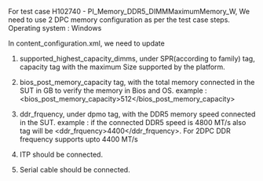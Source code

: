 For test case H102740 - PI_Memory_DDR5_DIMMMaximumMemory_W, 
We need to use 2 DPC memory configuration as per the test case steps.
Operating system : Windows

In content_configuration.xml, we need to update
1) supported_highest_capacity_dimms, under SPR(according to family) tag, capacity tag with the maximum Size
 supported by the platform.
2) bios_post_memory_capacity tag, with the total memory connected in the SUT in GB to verify the memory 
in Bios and OS.
example :  <bios_post_memory_capacity>512</bios_post_memory_capacity>
3) ddr_frquency, under dpmo tag, with the DDR5 memory speed connected in the SUT.
   example : if the connected DDR5 speed is 4800 MT/s also tag will be <ddr_frquency>4400</ddr_frquency>.
   For 2DPC DDR frequency supports upto 4400 MT/s

4) ITP should be connected.
5) Serial cable should be connected.
